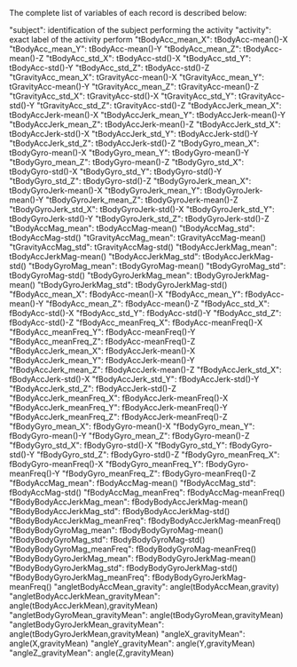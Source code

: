 The complete list of variables of each record is described below:

"subject": identification of the subject performing the activity
"activity": exact label of the activity perform
"tBodyAcc_mean_X": tBodyAcc-mean()-X
"tBodyAcc_mean_Y": tBodyAcc-mean()-Y
"tBodyAcc_mean_Z": tBodyAcc-mean()-Z
"tBodyAcc_std_X": tBodyAcc-std()-X
"tBodyAcc_std_Y": tBodyAcc-std()-Y
"tBodyAcc_std_Z": tBodyAcc-std()-Z
"tGravityAcc_mean_X": tGravityAcc-mean()-X
"tGravityAcc_mean_Y": tGravityAcc-mean()-Y
"tGravityAcc_mean_Z": tGravityAcc-mean()-Z
"tGravityAcc_std_X": tGravityAcc-std()-X
"tGravityAcc_std_Y": tGravityAcc-std()-Y
"tGravityAcc_std_Z": tGravityAcc-std()-Z
"tBodyAccJerk_mean_X": tBodyAccJerk-mean()-X
"tBodyAccJerk_mean_Y": tBodyAccJerk-mean()-Y
"tBodyAccJerk_mean_Z": tBodyAccJerk-mean()-Z
"tBodyAccJerk_std_X": tBodyAccJerk-std()-X
"tBodyAccJerk_std_Y": tBodyAccJerk-std()-Y
"tBodyAccJerk_std_Z": tBodyAccJerk-std()-Z
"tBodyGyro_mean_X": tBodyGyro-mean()-X
"tBodyGyro_mean_Y": tBodyGyro-mean()-Y
"tBodyGyro_mean_Z": tBodyGyro-mean()-Z
"tBodyGyro_std_X": tBodyGyro-std()-X
"tBodyGyro_std_Y": tBodyGyro-std()-Y
"tBodyGyro_std_Z": tBodyGyro-std()-Z
"tBodyGyroJerk_mean_X": tBodyGyroJerk-mean()-X
"tBodyGyroJerk_mean_Y": tBodyGyroJerk-mean()-Y
"tBodyGyroJerk_mean_Z": tBodyGyroJerk-mean()-Z
"tBodyGyroJerk_std_X": tBodyGyroJerk-std()-X
"tBodyGyroJerk_std_Y": tBodyGyroJerk-std()-Y
"tBodyGyroJerk_std_Z": tBodyGyroJerk-std()-Z
"tBodyAccMag_mean": tBodyAccMag-mean()
"tBodyAccMag_std": tBodyAccMag-std()
"tGravityAccMag_mean": tGravityAccMag-mean()
"tGravityAccMag_std": tGravityAccMag-std()
"tBodyAccJerkMag_mean": tBodyAccJerkMag-mean()
"tBodyAccJerkMag_std": tBodyAccJerkMag-std()
"tBodyGyroMag_mean": tBodyGyroMag-mean()
"tBodyGyroMag_std": tBodyGyroMag-std()
"tBodyGyroJerkMag_mean": tBodyGyroJerkMag-mean()
"tBodyGyroJerkMag_std": tBodyGyroJerkMag-std()
"fBodyAcc_mean_X": fBodyAcc-mean()-X
"fBodyAcc_mean_Y": fBodyAcc-mean()-Y
"fBodyAcc_mean_Z": fBodyAcc-mean()-Z
"fBodyAcc_std_X": fBodyAcc-std()-X
"fBodyAcc_std_Y": fBodyAcc-std()-Y
"fBodyAcc_std_Z": fBodyAcc-std()-Z
"fBodyAcc_meanFreq_X": fBodyAcc-meanFreq()-X
"fBodyAcc_meanFreq_Y": fBodyAcc-meanFreq()-Y
"fBodyAcc_meanFreq_Z": fBodyAcc-meanFreq()-Z
"fBodyAccJerk_mean_X": fBodyAccJerk-mean()-X
"fBodyAccJerk_mean_Y": fBodyAccJerk-mean()-Y
"fBodyAccJerk_mean_Z": fBodyAccJerk-mean()-Z
"fBodyAccJerk_std_X": fBodyAccJerk-std()-X
"fBodyAccJerk_std_Y": fBodyAccJerk-std()-Y
"fBodyAccJerk_std_Z": fBodyAccJerk-std()-Z
"fBodyAccJerk_meanFreq_X": fBodyAccJerk-meanFreq()-X
"fBodyAccJerk_meanFreq_Y": fBodyAccJerk-meanFreq()-Y
"fBodyAccJerk_meanFreq_Z": fBodyAccJerk-meanFreq()-Z
"fBodyGyro_mean_X": fBodyGyro-mean()-X
"fBodyGyro_mean_Y": fBodyGyro-mean()-Y
"fBodyGyro_mean_Z": fBodyGyro-mean()-Z
"fBodyGyro_std_X": fBodyGyro-std()-X
"fBodyGyro_std_Y": fBodyGyro-std()-Y
"fBodyGyro_std_Z": fBodyGyro-std()-Z
"fBodyGyro_meanFreq_X": fBodyGyro-meanFreq()-X
"fBodyGyro_meanFreq_Y": fBodyGyro-meanFreq()-Y
"fBodyGyro_meanFreq_Z": fBodyGyro-meanFreq()-Z
"fBodyAccMag_mean": fBodyAccMag-mean()
"fBodyAccMag_std": fBodyAccMag-std()
"fBodyAccMag_meanFreq": fBodyAccMag-meanFreq()
"fBodyBodyAccJerkMag_mean": fBodyBodyAccJerkMag-mean()
"fBodyBodyAccJerkMag_std": fBodyBodyAccJerkMag-std()
"fBodyBodyAccJerkMag_meanFreq": fBodyBodyAccJerkMag-meanFreq()
"fBodyBodyGyroMag_mean": fBodyBodyGyroMag-mean()
"fBodyBodyGyroMag_std": fBodyBodyGyroMag-std()
"fBodyBodyGyroMag_meanFreq": fBodyBodyGyroMag-meanFreq()
"fBodyBodyGyroJerkMag_mean": fBodyBodyGyroJerkMag-mean()
"fBodyBodyGyroJerkMag_std": fBodyBodyGyroJerkMag-std()
"fBodyBodyGyroJerkMag_meanFreq": fBodyBodyGyroJerkMag-meanFreq()
"angletBodyAccMean_gravity": angle(tBodyAccMean,gravity)
"angletBodyAccJerkMean_gravityMean": angle(tBodyAccJerkMean),gravityMean)
"angletBodyGyroMean_gravityMean": angle(tBodyGyroMean,gravityMean)
"angletBodyGyroJerkMean_gravityMean": angle(tBodyGyroJerkMean,gravityMean)
"angleX_gravityMean": angle(X,gravityMean)
"angleY_gravityMean": angle(Y,gravityMean)
"angleZ_gravityMean": angle(Z,gravityMean)
